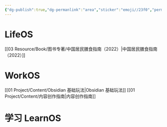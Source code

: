 ```yaml
---
{"dg-publish":true,"dg-permanlink":"area","sticker":"emoji//23f0","permalink":"/01 Project/项目/","dgPassFrontmatter":true}
---
```



# LifeOS
[[03 Resource/Book/图书专著/中国居民膳食指南（2022）\|中国居民膳食指南（2022）]]

# WorkOS

[[01 Project/Content/Obsidian 基础玩法\|Obsidian 基础玩法]]
[[01 Project/Content/内容创作指南\|内容创作指南]]

# 学习 LearnOS







